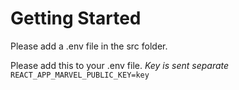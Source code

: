 # Getting Started

Please add a .env file in the src folder.

Please add this to your .env file. *Key is sent separate*
```REACT_APP_MARVEL_PUBLIC_KEY=key```
